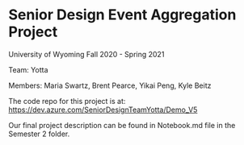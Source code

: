 # Senior Design Event Aggregation Project
University of Wyoming
Fall 2020 - Spring 2021

Team: Yotta

Members: Maria Swartz, Brent Pearce, Yikai Peng, Kyle Beitz

The code repo for this project is at: https://dev.azure.com/SeniorDesignTeamYotta/Demo_V5

Our final project description can be found in Notebook.md file in the Semester 2 folder.

